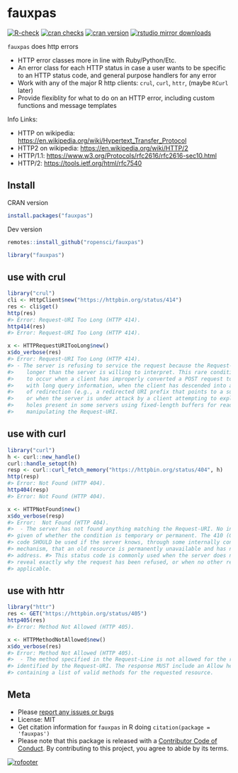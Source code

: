fauxpas
=======



[![R-check](https://github.com/ropensci/fauxpas/workflows/R-check/badge.svg)](https://github.com/ropensci/fauxpas/actions?query=workflow%3AR-check)
[![cran checks](https://cranchecks.info/badges/worst/fauxpas)](https://cranchecks.info/pkgs/fauxpas)
[![cran version](http://www.r-pkg.org/badges/version/fauxpas)](https://cran.r-project.org/package=fauxpas)
[![rstudio mirror downloads](https://cranlogs.r-pkg.org/badges/fauxpas)](https://github.com/metacran/cranlogs.app)

`fauxpas` does http errors

* HTTP error classes more in line with Ruby/Python/Etc.
* An error class for each HTTP status in case a user wants to
be specific to an HTTP status code, and general purpose handlers
for any error
* Work with any of the major R http clients: `crul`, `curl`, `httr`, (maybe
`RCurl` later)
* Provide flexiblity for what to do on an HTTP error, including
custom functions and message templates

Info Links:

* HTTP on wikipedia: <https://en.wikipedia.org/wiki/Hypertext_Transfer_Protocol>
* HTTP2 on wikipedia: <https://en.wikipedia.org/wiki/HTTP/2>
* HTTP/1.1: <https://www.w3.org/Protocols/rfc2616/rfc2616-sec10.html>
* HTTP/2: <https://tools.ietf.org/html/rfc7540>

## Install

CRAN version


```r
install.packages("fauxpas")
```

Dev version


```r
remotes::install_github("ropensci/fauxpas")
```


```r
library("fauxpas")
```

## use with crul


```r
library("crul")
cli <- HttpClient$new("https://httpbin.org/status/414")
res <- cli$get()
http(res)
#> Error: Request-URI Too Long (HTTP 414).
http414(res)
#> Error: Request-URI Too Long (HTTP 414).
```


```r
x <- HTTPRequestURITooLong$new()
x$do_verbose(res)
#> Error: Request-URI Too Long (HTTP 414).
#> - The server is refusing to service the request because the Request-URI is
#>    longer than the server is willing to interpret. This rare condition is only likely
#>    to occur when a client has improperly converted a POST request to a GET request
#>    with long query information, when the client has descended into a URI black hole
#>    of redirection (e.g., a redirected URI prefix that points to a suffix of itself),
#>    or when the server is under attack by a client attempting to exploit security
#>    holes present in some servers using fixed-length buffers for reading or
#>    manipulating the Request-URI.
```

## use with curl


```r
library("curl")
h <- curl::new_handle()
curl::handle_setopt(h)
resp <- curl::curl_fetch_memory("https://httpbin.org/status/404", h)
http(resp)
#> Error: Not Found (HTTP 404).
http404(resp)
#> Error: Not Found (HTTP 404).
```


```r
x <- HTTPNotFound$new()
x$do_verbose(resp)
#> Error:  Not Found (HTTP 404).
#>  - The server has not found anything matching the Request-URI. No indication is
#> given of whether the condition is temporary or permanent. The 410 (Gone) status
#> code SHOULD be used if the server knows, through some internally configurable
#> mechanism, that an old resource is permanently unavailable and has no forwarding
#> address. #> This status code is commonly used when the server does not wish to
#> reveal exactly why the request has been refused, or when no other response is
#> applicable.
```

## use with httr


```r
library("httr")
res <- GET("https://httpbin.org/status/405")
http405(res)
#> Error: Method Not Allowed (HTTP 405).
```


```r
x <- HTTPMethodNotAllowed$new()
x$do_verbose(res)
#> Error: Method Not Allowed (HTTP 405).
#>  - The method specified in the Request-Line is not allowed for the resource
#> identified by the Request-URI. The response MUST include an Allow header
#> containing a list of valid methods for the requested resource.
```

## Meta

* Please [report any issues or bugs](https://github.com/ropensci/fauxpas/issues)
* License: MIT
* Get citation information for `fauxpas` in R doing `citation(package = 'fauxpas')`
* Please note that this package is released with a [Contributor Code of Conduct](https://ropensci.org/code-of-conduct/). By contributing to this project, you agree to abide by its terms.

[![rofooter](https://ropensci.org/public_images/github_footer.png)](https://ropensci.org)
